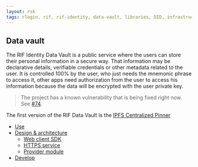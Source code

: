 ```yaml
---
layout: rsk
tags: rlogin, rif, rif-identity, data-vault, libraries, DID, infrastructure, mobile, protocols, mvp, design, rbtc, defi, decentralized, quick-start, guides, tutorial, networks, dapps, tools, rsk, ethereum, smart-contracts, install, get-started, how-to, mainnet, testnet, contracts, wallets, web3, crypto
---
```


## Data vault

The RIF Identity Data Vault is a public service where the users can store their personal information in a secure way.
That information may be declarative details, verifiable credentials or other metadata related to the user. It is controlled 100% by the user, who just needs the mnemonic phrase to access it, other apps need authorization from the user to access his information because the data will be encrypted with the user private key.

> The project has a known vulnerability that is being fixed right now. See [#74](https://github.com/rsksmart/rif-data-vault/pull/74).

The first version of the RIF Data Vault is the [IPFS Centralized Pinner](./architecture)

- [Use](use)
- [Design & architecture](architecture)
  - [Web client SDK](architecture/client)
  - [HTTPS service](architecture/service)
  - [Provider module](architecture/provider)
- [Develop](develop)

